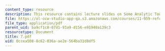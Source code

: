 ```yaml
---
content_type: resource
description: This resource contains lecture slides on Some Analytic Tools.
file: https://ol-ocw-studio-app-qa.s3.amazonaws.com/courses/11-959-reforming-natural-resources-governance-failings-of-scientific-rationalism-and-alternatives-for-building-common-ground-january-iap-2007/0ccea5088c62036aae2e564ba31d8df5_7.pdf
file_type: application/pdf
parent_uid: ba9cf1c8-07d1-93a9-d156-e91940a139c3
resourcetype: Document
title: 7.pdf
uid: 0ccea508-8c62-036a-ae2e-564ba31d8df5
---
```

